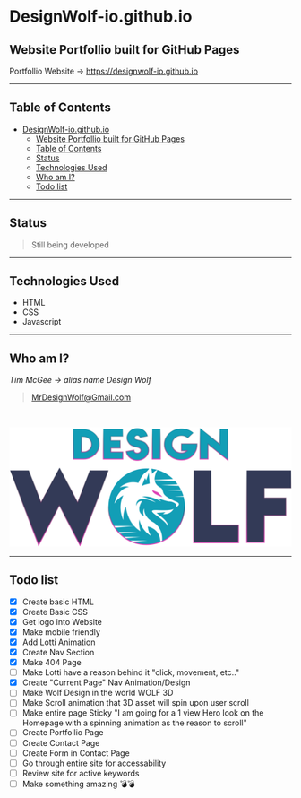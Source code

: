 # DesignWolf-io.github.io

## Website Portfollio built for GitHub Pages
Portfollio Website -> https://designwolf-io.github.io

---

## Table of Contents
- [DesignWolf-io.github.io](#designwolf-iogithubio)
  - [Website Portfollio built for GitHub Pages](#website-portfollio-built-for-github-pages)
  - [Table of Contents](#table-of-contents)
  - [Status](#status)
  - [Technologies Used](#technologies-used)
  - [Who am I?](#who-am-i)
  - [Todo list](#todo-list)

---

## Status
>Still being developed

---

## Technologies Used
- HTML
- CSS
- Javascript

---

## Who am I?
 *Tim McGee -> alias name Design Wolf*


> MrDesignWolf@Gmail.com

&nbsp;

![Design Wolf Logo](Full%20Logo@3x.png)

---

## Todo list
- [x] Create basic HTML
- [x] Create Basic CSS
- [X] Get logo into Website
- [X] Make mobile friendly
- [x] Add Lotti Animation
- [x] Create Nav Section
- [X] Make 404 Page
- [ ] Make Lotti have a reason behind it "click, movement, etc.."
- [x] Create "Current Page" Nav Animation/Design
- [ ] Make Wolf Design in the world WOLF 3D
- [ ] Make Scroll animation that 3D asset will spin upon user scroll
- [ ] Make entire page Sticky "I am going for a 1 view Hero look on the Homepage with a spinning animation as the reason to scroll"
- [ ] Create Portfollio Page
- [ ] Create Contact Page
- [ ] Create Form in Contact Page
- [ ] Go through entire site for accessability
- [ ] Review site for active keywords
- [ ] Make something amazing 💣💣

